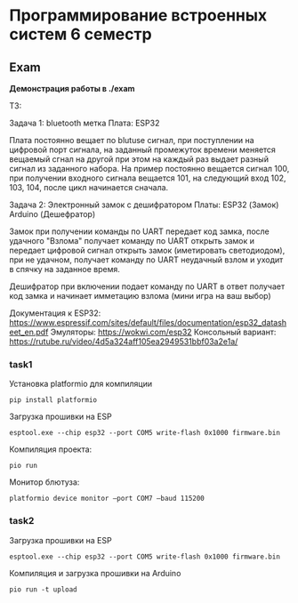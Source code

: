 # Программирование встроенных систем 6 семестр

## Exam 

**Демонстрация работы в ./exam**

ТЗ:

Задача 1: bluetooth метка
Плата: ESP32

Плата постоянно вещает по blutuse сигнал, при поступлении на цифровой порт сигнала, на заданный промежуток времени меняется вещаемый сгнал на другой при этом на каждый раз выдает разный сигнал из заданного набора. На пример постоянно вещается сигнал 100, при получении входного сигнала вещается 101, на следующий вход 102, 103, 104, после цикл начинается сначала.

Задача 2: Электронный замок с дешифратором
Платы: ESP32 (Замок)
Arduino (Дешефратор)

Замок при получении команды по UART передает код замка, после удачного "Взлома" получает команду по UART открыть замок и передает цифровой сигнал открыть замок (иметировать светодиодом), при не удачном, получает команду по UART неудачный взлом и уходит в спячку на заданное время.

Дешифратор при включении подает команду по UART в ответ получает код замка и начинает имметацию взлома (мини игра на ваш выбор)

Документация к ESP32: https://www.espressif.com/sites/default/files/documentation/esp32_datasheet_en.pdf
Эмуляторы: https://wokwi.com/esp32
Консольный вариант: https://rutube.ru/video/4d5a324aff105ea2949531bbf03a2e1a/

### task1 

Установка platformio для компиляции
```
pip install platformio
```

Загрузка прошивки на ESP
```
esptool.exe --chip esp32 --port COM5 write-flash 0x1000 firmware.bin
```

Компиляция проекта:
```
pio run
```

Монитор блютуза:
```
platformio device monitor —port COM7 —baud 115200
```

### task2


Загрузка прошивки на ESP
```
esptool.exe --chip esp32 --port COM5 write-flash 0x1000 firmware.bin
```

Компиляция и загрузка прошивки на Arduino
```
pio run -t upload
```